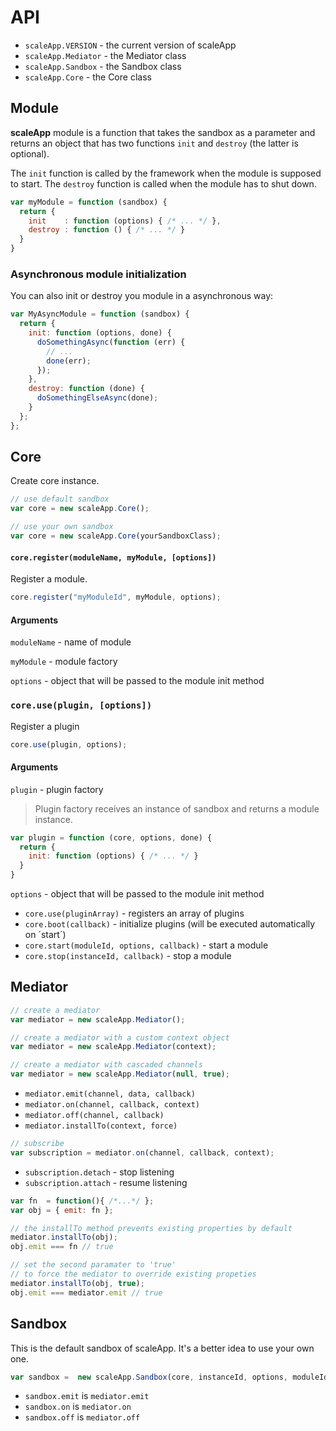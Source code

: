 # API

* `scaleApp.VERSION` - the current version of scaleApp
* `scaleApp.Mediator` - the Mediator class
* `scaleApp.Sandbox` - the Sandbox class
* `scaleApp.Core` - the Core class

<div></div>

## Module

**scaleApp** module is a function that takes the sandbox as a parameter and returns an object that has two functions `init` and `destroy` (the latter is optional).

The `init` function is called by the framework when the module is supposed to start. The `destroy` function is called when the module has to shut down.

```javascript
var myModule = function (sandbox) {
  return {
    init    : function (options) { /* ... */ },
    destroy : function () { /* ... */ }
  }
}
```

<div></div>

### Asynchronous module initialization

You can also init or destroy you module in a asynchronous way:

```javascript
var MyAsyncModule = function (sandbox) {
  return {
    init: function (options, done) {
      doSomethingAsync(function (err) {
        // ...
        done(err);
      });
    },
    destroy: function (done) {
      doSomethingElseAsync(done);
    }
  };
};
```

## Core

Create core instance.

```javascript
// use default sandbox
var core = new scaleApp.Core();

// use your own sandbox
var core = new scaleApp.Core(yourSandboxClass);
```

<div></div>

#### `core.register(moduleName, myModule, [options])`

Register a module.

```javascript
core.register("myModuleId", myModule, options);
```

#### Arguments

`moduleName` - name of module

`myModule` - module factory

`options` - object that will be passed to the module init method

<div></div>

### `core.use(plugin, [options])`

Register a plugin

```javascript
core.use(plugin, options);
```

<div></div>

#### Arguments

`plugin` - plugin factory

> Plugin factory receives an instance of sandbox and returns a module instance.

```javascript
var plugin = function (core, options, done) {
  return {
    init: function (options) { /* ... */ }
  }
}
```

`options` - object that will be passed to the module init method

<div></div>




- `core.use(pluginArray)` - registers an array of plugins
- `core.boot(callback)` - initialize plugins
   (will be executed automatically on ´start´)
- `core.start(moduleId, options, callback)` - start a module
- `core.stop(instanceId, callback)` - stop a module

## Mediator

```javascript
// create a mediator
var mediator = new scaleApp.Mediator();

// create a mediator with a custom context object
var mediator = new scaleApp.Mediator(context);

// create a mediator with cascaded channels
var mediator = new scaleApp.Mediator(null, true);
```

- `mediator.emit(channel, data, callback)`
- `mediator.on(channel, callback, context)`
- `mediator.off(channel, callback)`
- `mediator.installTo(context, force)`

```javascript
// subscribe
var subscription = mediator.on(channel, callback, context);
```
- `subscription.detach` - stop listening
- `subscription.attach` - resume listening

```javascript
var fn  = function(){ /*...*/ };
var obj = { emit: fn };

// the installTo method prevents existing properties by default
mediator.installTo(obj);
obj.emit === fn // true

// set the second paramater to 'true'
// to force the mediator to override existing propeties
mediator.installTo(obj, true);
obj.emit === mediator.emit // true
```

## Sandbox

This is the default sandbox of scaleApp.
It's a better idea to use your own one.

```javascript
var sandbox =  new scaleApp.Sandbox(core, instanceId, options, moduleId) - create a Sandbox
```
- `sandbox.emit` is `mediator.emit`
- `sandbox.on` is `mediator.on`
- `sandbox.off` is `mediator.off`
